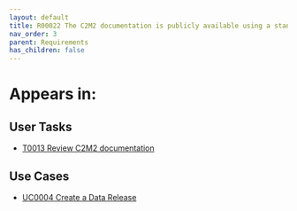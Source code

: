 ```yaml
---
layout: default
title: R00022 The C2M2 documentation is publicly available using a standard web browser and internet connection
nav_order: 3
parent: Requirements
has_children: false
---
```


# Appears in:


## User Tasks

-   [T0013 Review C2M2 documentation](../user-tasks/t0013-review-c2m2-documentation.md)

## Use Cases

-   [UC0004 Create a Data Release](../use-cases/create-data-release.md)
